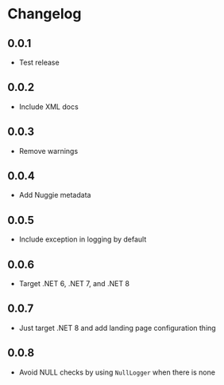 # Changelog

## 0.0.1
* Test release

## 0.0.2
* Include XML docs

## 0.0.3
* Remove warnings

## 0.0.4
* Add Nuggie metadata

## 0.0.5
* Include exception in logging by default

## 0.0.6
* Target .NET 6, .NET 7, and .NET 8

## 0.0.7
* Just target .NET 8 and add landing page configuration thing

## 0.0.8
* Avoid NULL checks by using `NullLogger` when there is none